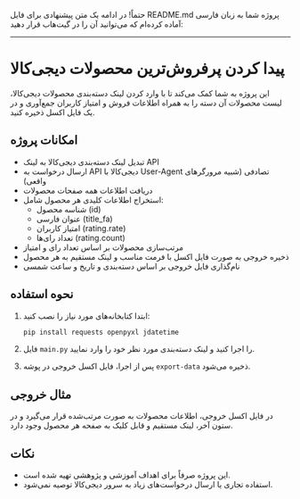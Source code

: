 حتماً! در ادامه یک متن پیشنهادی برای فایل README.md پروژه شما به زبان فارسی آماده کرده‌ام که می‌توانید آن را در گیت‌هاب قرار دهید:

---

# پیدا کردن پرفروش‌ترین محصولات دیجی‌کالا

این پروژه به شما کمک می‌کند تا با وارد کردن لینک دسته‌بندی محصولات دیجی‌کالا، لیست محصولات آن دسته را به همراه اطلاعات فروش و امتیاز کاربران جمع‌آوری و در یک فایل اکسل ذخیره کنید.

## امکانات پروژه

- تبدیل لینک دسته‌بندی دیجی‌کالا به لینک API
- ارسال درخواست به API دیجی‌کالا با User-Agent تصادفی (شبیه مرورگرهای واقعی)
- دریافت اطلاعات همه صفحات محصولات 
- استخراج اطلاعات کلیدی هر محصول شامل:
  - شناسه محصول (id)
  - عنوان فارسی (title_fa)
  - امتیاز کاربران (rating.rate)
  - تعداد رای‌ها (rating.count)
- مرتب‌سازی محصولات بر اساس تعداد رای و امتیاز
- ذخیره خروجی به صورت فایل اکسل با فرمت مناسب و لینک مستقیم به هر محصول
- نام‌گذاری فایل خروجی بر اساس دسته‌بندی و تاریخ و ساعت شمسی

## نحوه استفاده

1. ابتدا کتابخانه‌های مورد نیاز را نصب کنید:
   ```bash
   pip install requests openpyxl jdatetime
   ```

2. فایل `main.py` را اجرا کنید و لینک دسته‌بندی مورد نظر خود را وارد نمایید.

3. پس از اجرا، فایل اکسل خروجی در پوشه `export-data` ذخیره می‌شود.

## مثال خروجی

در فایل اکسل خروجی، اطلاعات محصولات به صورت مرتب‌شده قرار می‌گیرد و در ستون آخر، لینک مستقیم و قابل کلیک به صفحه هر محصول وجود دارد.

## نکات

- این پروژه صرفاً برای اهداف آموزشی و پژوهشی تهیه شده است.
- استفاده تجاری یا ارسال درخواست‌های زیاد به سرور دیجی‌کالا توصیه نمی‌شود.

